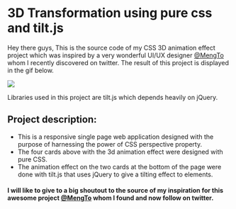 # 3D Transformation using pure css and tilt.js

Hey there guys,
This is the source code of my CSS 3D animation effect project which was inspired by a very wonderful UI/UX designer [@MengTo](https://twitter.com/MengTo) whom I recently discovered on twitter. The result of this project is displayed in the gif below.

![](https://github.com/prince381/3d-perspective-with-css/blob/master/perspective.gif)

Libraries used in this project are tilt.js which depends heavily on jQuery.

## Project description:

* This is a responsive single page web application designed with the purpose of harnessing the power of CSS perspective property.
* The four cards above with the 3d animation effect were designed with pure CSS.
* The animation effect on the two cards at the bottom of the page were done with tilt.js that uses jQuery to give a tilting effect to elements.

#### I will like to give to a big shoutout to the source of my inspiration for this awesome project [@MengTo](https://twitter.com/MengTo) whom I found and now follow on twitter.
